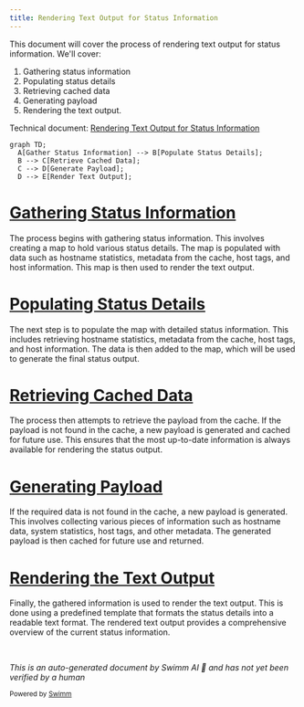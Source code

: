 ```yaml
---
title: Rendering Text Output for Status Information
---
```

This document will cover the process of rendering text output for status information. We'll cover:

1. Gathering status information
2. Populating status details
3. Retrieving cached data
4. Generating payload
5. Rendering the text output.

Technical document: <SwmLink doc-title="Rendering Text Output for Status Information">[Rendering Text Output for Status Information](/.swm/rendering-text-output-for-status-information.llw7ojtq.sw.md)</SwmLink>

```mermaid
graph TD;
  A[Gather Status Information] --> B[Populate Status Details];
  B --> C[Retrieve Cached Data];
  C --> D[Generate Payload];
  D --> E[Render Text Output];
```

# [Gathering Status Information](https://app.swimm.io/repos/Z2l0aHViJTNBJTNBZGF0YWRvZy1hZ2VudCUzQSUzQVN3aW1tLURlbW8=/docs/llw7ojtq#gathering-status-information)

The process begins with gathering status information. This involves creating a map to hold various status details. The map is populated with data such as hostname statistics, metadata from the cache, host tags, and host information. This map is then used to render the text output.

# [Populating Status Details](https://app.swimm.io/repos/Z2l0aHViJTNBJTNBZGF0YWRvZy1hZ2VudCUzQSUzQVN3aW1tLURlbW8=/docs/llw7ojtq#populating-status-details)

The next step is to populate the map with detailed status information. This includes retrieving hostname statistics, metadata from the cache, host tags, and host information. The data is then added to the map, which will be used to generate the final status output.

# [Retrieving Cached Data](https://app.swimm.io/repos/Z2l0aHViJTNBJTNBZGF0YWRvZy1hZ2VudCUzQSUzQVN3aW1tLURlbW8=/docs/llw7ojtq#retrieving-cached-data)

The process then attempts to retrieve the payload from the cache. If the payload is not found in the cache, a new payload is generated and cached for future use. This ensures that the most up-to-date information is always available for rendering the status output.

# [Generating Payload](https://app.swimm.io/repos/Z2l0aHViJTNBJTNBZGF0YWRvZy1hZ2VudCUzQSUzQVN3aW1tLURlbW8=/docs/llw7ojtq#generating-payload)

If the required data is not found in the cache, a new payload is generated. This involves collecting various pieces of information such as hostname data, system statistics, host tags, and other metadata. The generated payload is then cached for future use and returned.

# [Rendering the Text Output](https://app.swimm.io/repos/Z2l0aHViJTNBJTNBZGF0YWRvZy1hZ2VudCUzQSUzQVN3aW1tLURlbW8=/docs/llw7ojtq#rendering-text-output)

Finally, the gathered information is used to render the text output. This is done using a predefined template that formats the status details into a readable text format. The rendered text output provides a comprehensive overview of the current status information.

&nbsp;

*This is an auto-generated document by Swimm AI 🌊 and has not yet been verified by a human*

<SwmMeta version="3.0.0" repo-id="Z2l0aHViJTNBJTNBZGF0YWRvZy1hZ2VudCUzQSUzQVN3aW1tLURlbW8=" repo-name="datadog-agent"><sup>Powered by [Swimm](/)</sup></SwmMeta>
